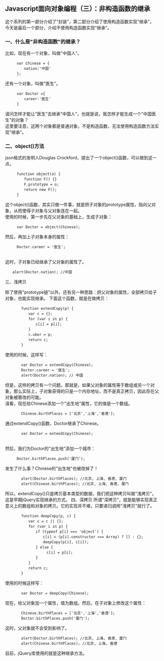 <h2>Javascript面向对象编程（三）：非构造函数的继承</h2>
这个系列的第一部分介绍了"封装"，第二部分介绍了使用构造函数实现"继承"。<br>
今天是最后一个部分，介绍不使用构造函数实现"继承"。<br>
<h3>一、什么是"非构造函数"的继承？</h3>
比如，现在有一个对象，叫做"中国人"。

      　　var Chinese = {
      　　　　nation:'中国'
      　　};
还有一个对象，叫做"医生"。

      　　var Doctor ={
      　　　　career:'医生'
      　　}
请问怎样才能让"医生"去继承"中国人"，也就是说，我怎样才能生成一个"中国医生"的对象？<br>
这里要注意，这两个对象都是普通对象，不是构造函数，无法使用构造函数方法实现"继承"。
<h3>二、object()方法</h3>

json格式的发明人Douglas Crockford，提出了一个object()函数，可以做到这一点。

      　　function object(o) {
      　　　　function F() {}
      　　　　F.prototype = o;
      　　　　return new F();
      　　}
  
这个object()函数，其实只做一件事，就是把子对象的prototype属性，指向父对象，从而使得子对象与父对象连在一起。<br>
使用的时候，第一步先在父对象的基础上，生成子对象：

      　　var Doctor = object(Chinese);
然后，再加上子对象本身的属性：

      　　Doctor.career = '医生';
      　　
这时，子对象已经继承了父对象的属性了。

    　　alert(Doctor.nation); //中国
三、浅拷贝

除了使用"prototype链"以外，还有另一种思路：把父对象的属性，全部拷贝给子对象，也能实现继承。
下面这个函数，就是在做拷贝：

        　　function extendCopy(p) {
        　　　　var c = {};
        　　　　for (var i in p) { 
        　　　　　　c[i] = p[i];
        　　　　}
        　　　　c.uber = p;
        　　　　return c;
        　　}
使用的时候，这样写：

        　　var Doctor = extendCopy(Chinese);
        　　Doctor.career = '医生';
        　　alert(Doctor.nation); // 中国
但是，这样的拷贝有一个问题。那就是，如果父对象的属性等于数组或另一个对象，那么实际上，子对象获得的只是一个内存地址，而不是真正拷贝，因此存在父对象被篡改的可能。<br>
请看，现在给Chinese添加一个"出生地"属性，它的值是一个数组。<br>

        　　Chinese.birthPlaces = ['北京','上海','香港'];
通过extendCopy()函数，Doctor继承了Chinese。

        　　var Doctor = extendCopy(Chinese);
        　　
然后，我们为Doctor的"出生地"添加一个城市：

      　　Doctor.birthPlaces.push('厦门');
发生了什么事？Chinese的"出生地"也被改掉了！

        　　alert(Doctor.birthPlaces); //北京, 上海, 香港, 厦门
        　　alert(Chinese.birthPlaces); //北京, 上海, 香港, 厦门
所以，extendCopy()只是拷贝基本类型的数据，我们把这种拷贝叫做"浅拷贝"。这是早期jQuery实现继承的方式。
四、深拷贝
所谓"深拷贝"，就是能够实现真正意义上的数组和对象的拷贝。它的实现并不难，只要递归调用"浅拷贝"就行了。

        　　function deepCopy(p, c) {
        　　　　var c = c || {};
        　　　　for (var i in p) {
        　　　　　　if (typeof p[i] === 'object') {
        　　　　　　　　c[i] = (p[i].constructor === Array) ? [] : {};
        　　　　　　　　deepCopy(p[i], c[i]);
        　　　　　　} else {
        　　　　　　　　　c[i] = p[i];
        　　　　　　}
        　　　　}
        　　　　return c;
        　　}
使用的时候这样写：

        　　var Doctor = deepCopy(Chinese);
现在，给父对象加一个属性，值为数组。然后，在子对象上修改这个属性：

        　　Chinese.birthPlaces = ['北京','上海','香港'];
        　　Doctor.birthPlaces.push('厦门');
这时，父对象就不会受到影响了。

        　　alert(Doctor.birthPlaces); //北京, 上海, 香港, 厦门
        　　alert(Chinese.birthPlaces); //北京, 上海, 香港
目前，jQuery库使用的就是这种继承方法。
